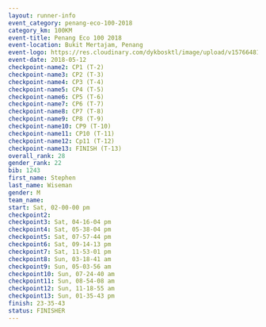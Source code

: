 ```yaml
--- 
layout: runner-info 
event_category: penang-eco-100-2018 
category_km: 100KM 
event-title: Penang Eco 100 2018 
event-location: Bukit Mertajam, Penang 
event-logo: https://res.cloudinary.com/dykbosktl/image/upload/v1576648106/Logo/Logo_lovxhg.jpg 
event-date: 2018-05-12 
checkpoint-name2: CP1 (T-2) 
checkpoint-name3: CP2 (T-3) 
checkpoint-name4: CP3 (T-4) 
checkpoint-name5: CP4 (T-5) 
checkpoint-name6: CP5 (T-6) 
checkpoint-name7: CP6 (T-7) 
checkpoint-name8: CP7 (T-8) 
checkpoint-name9: CP8 (T-9) 
checkpoint-name10: CP9 (T-10) 
checkpoint-name11: CP10 (T-11) 
checkpoint-name12: Cp11 (T-12) 
checkpoint-name13: FINISH (T-13) 
overall_rank: 28
gender_rank: 22
bib: 1243
first_name: Stephen
last_name: Wiseman
gender: M
team_name: 
start: Sat, 02-00-00 pm
checkpoint2: 
checkpoint3: Sat, 04-16-04 pm
checkpoint4: Sat, 05-38-04 pm
checkpoint5: Sat, 07-57-44 pm
checkpoint6: Sat, 09-14-13 pm
checkpoint7: Sat, 11-53-01 pm
checkpoint8: Sun, 03-18-41 am
checkpoint9: Sun, 05-03-56 am
checkpoint10: Sun, 07-24-40 am
checkpoint11: Sun, 08-54-08 am
checkpoint12: Sun, 11-18-55 am
checkpoint13: Sun, 01-35-43 pm
finish: 23-35-43
status: FINISHER
--- 
```

